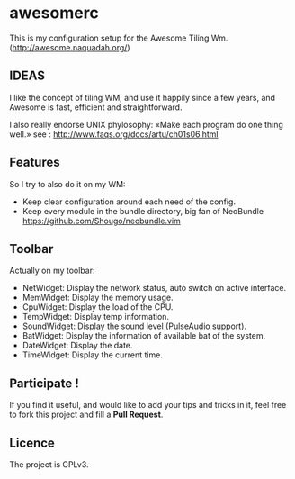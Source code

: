 awesomerc
=========
This is my configuration setup for the Awesome Tiling Wm.
(http://awesome.naquadah.org/)

## IDEAS
I like the concept of tiling WM, and use it happily since a few years,
and Awesome is fast, efficient and straightforward.

I also really endorse UNIX phylosophy: «Make each program do one thing well.»
see : http://www.faqs.org/docs/artu/ch01s06.html

## Features
So I try to also do it on my WM:
- Keep clear configuration around each need of the config.
- Keep every module in the bundle directory, big fan of NeoBundle https://github.com/Shougo/neobundle.vim

## Toolbar
Actually on my toolbar:
* NetWidget:   Display the network status, auto switch on active interface.
* MemWidget:   Display the memory usage.
* CpuWidget:   Display the load of the CPU.
* TempWidget:  Display temp information.
* SoundWidget: Display the sound level (PulseAudio support).
* BatWidget:   Display the information of available bat of the system.
* DateWidget:  Display the date.
* TimeWidget:  Display the current time.

## Participate !
If you find it useful, and would like to add your tips and tricks in it,
feel free to fork this project and fill a __Pull Request__.

## Licence
The project is GPLv3.
